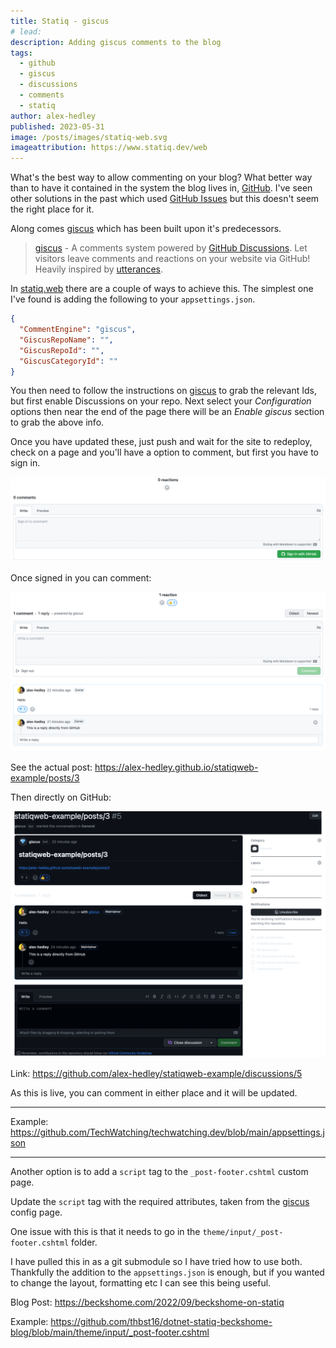 ```yaml
---
title: Statiq - giscus
# lead:
description: Adding giscus comments to the blog
tags:
  - github
  - giscus
  - discussions
  - comments
  - statiq
author: alex-hedley
published: 2023-05-31
image: /posts/images/statiq-web.svg
imageattribution: https://www.statiq.dev/web
---
```


What's the best way to allow commenting on your blog? What better way than to have it contained in the system the blog lives in, [GitHub](https://github.com/). I've seen other solutions in the past which used [GitHub Issues](https://github.com/features/issues) but this doesn't seem the right place for it.

Along comes [giscus](https://giscus.app) which has been built upon it's predecessors.

> [giscus](https://giscus.app) - A comments system powered by [GitHub Discussions](https://docs.github.com/en/discussions). Let visitors leave comments and reactions on your website via GitHub! Heavily inspired by [utterances](https://github.com/utterance/utterances).

In [statiq.web](https://www.statiq.dev/web) there are a couple of ways to achieve this. The simplest one I've found is adding the following to your `appsettings.json`.

```json
{
  "CommentEngine": "giscus",
  "GiscusRepoName": "",
  "GiscusRepoId": "",
  "GiscusCategoryId": ""
}
```

You then need to follow the instructions on [giscus](https://giscus.app) to grab the relevant Ids, but first enable Discussions on your repo. Next select your _Configuration_ options then near the end of the page there will be an _Enable giscus_ section to grab the above info.

Once you have updated these, just push and wait for the site to redeploy, check on a page and you'll have a option to comment, but first you have to sign in.

![Sign In](images/giscus/sign-in.png "Sign In")

Once signed in you can comment:

![Blog Comments](images/giscus/blog-comments.png "Blog Comments")

See the actual post: https://alex-hedley.github.io/statiqweb-example/posts/3

Then directly on GitHub:

![GitHub Discussion](images/giscus/github-discussion.png "GitHub Discussion")

Link: https://github.com/alex-hedley/statiqweb-example/discussions/5

As this is live, you can comment in either place and it will be updated.

---

Example: https://github.com/TechWatching/techwatching.dev/blob/main/appsettings.json

---

Another option is to add a `script` tag to the `_post-footer.cshtml` custom page.

Update the `script` tag with the required attributes, taken from the [giscus](https://giscus.app) config page.

One issue with this is that it needs to go in the `theme/input/_post-footer.cshtml` folder.

I have pulled this in as a git submodule so I have tried how to use both. Thankfully the addition to the `appsettings.json` is enough, but if you wanted to change the layout, formatting etc I can see this being useful.

Blog Post: https://beckshome.com/2022/09/beckshome-on-statiq

Example: https://github.com/thbst16/dotnet-statiq-beckshome-blog/blob/main/theme/input/_post-footer.cshtml
